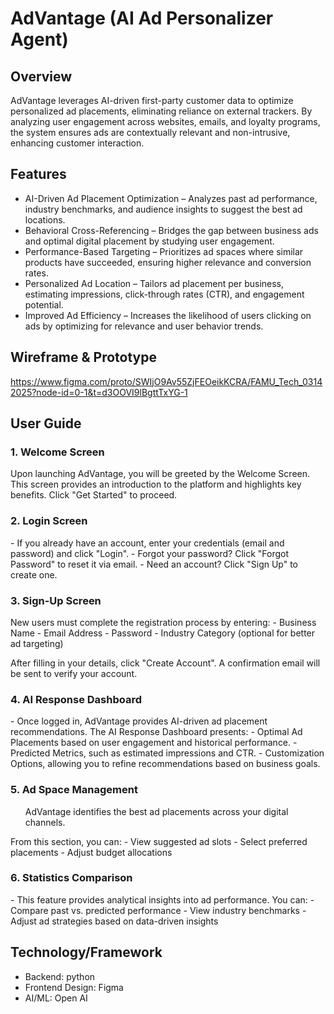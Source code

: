 # AdVantage (AI Ad Personalizer Agent)

## Overview
AdVantage leverages AI-driven first-party customer data to optimize personalized ad placements, eliminating reliance on external trackers. By analyzing user engagement across websites, emails, and loyalty programs, the system ensures ads are contextually relevant and non-intrusive, enhancing customer interaction.

## Features
- AI-Driven Ad Placement Optimization – Analyzes past ad performance, industry benchmarks, and audience insights to suggest the best ad locations.
- Behavioral Cross-Referencing – Bridges the gap between business ads and optimal digital placement by studying user engagement.
- Performance-Based Targeting – Prioritizes ad spaces where similar products have succeeded, ensuring higher relevance and conversion rates.
- Personalized Ad Location – Tailors ad placement per business, estimating impressions, click-through rates (CTR), and engagement potential.
- Improved Ad Efficiency – Increases the likelihood of users clicking on ads by optimizing for relevance and user behavior trends.

## Wireframe & Prototype
https://www.figma.com/proto/SWIjO9Av55ZjFEOeikKCRA/FAMU_Tech_03142025?node-id=0-1&t=d3OOVI9lBgttTxYG-1

## User Guide 
<h3>1. Welcome Screen</h3>

Upon launching AdVantage, you will be greeted by the Welcome Screen. This screen provides an introduction to the platform and highlights key benefits. Click "Get Started" to proceed.

<h3>2. Login Screen</h3>
  - If you already have an account, enter your credentials (email and password) and click "Login".
  - Forgot your password? Click "Forgot Password" to reset it via email.
  - Need an account? Click "Sign Up" to create one.

<h3>3. Sign-Up Screen</h3>
New users must complete the registration process by entering:
  - Business Name
  - Email Address
  - Password
  - Industry Category (optional for better ad targeting)

After filling in your details, click "Create Account". A confirmation email will be sent to verify your account.

<h3>4. AI Response Dashboard</h3>
  - Once logged in, AdVantage provides AI-driven ad placement recommendations.
The AI Response Dashboard presents:
  - Optimal Ad Placements based on user engagement and historical performance.
  - Predicted Metrics, such as estimated impressions and CTR.
  - Customization Options, allowing you to refine recommendations based on business goals.

<h3>5. Ad Space Management</h3>
<ul>AdVantage identifies the best ad placements across your digital channels.</ul>
  From this section, you can:
  - View suggested ad slots
  - Select preferred placements
  - Adjust budget allocations

<h3>6. Statistics Comparison</h3>
  - This feature provides analytical insights into ad performance.
  You can:
  - Compare past vs. predicted performance
  - View industry benchmarks
  - Adjust ad strategies based on data-driven insights

## Technology/Framework
  - Backend: python
  - Frontend Design: Figma
  - AI/ML: Open AI
